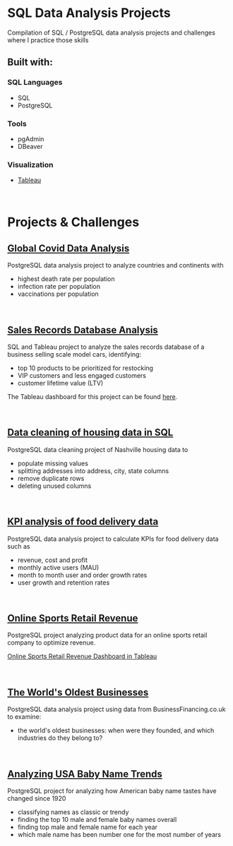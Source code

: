 # SQL Data Analysis Projects

Compilation of SQL / PostgreSQL data analysis projects and challenges where I practice those skills

## Built with:

### SQL Languages
- SQL
- PostgreSQL

### Tools
- pgAdmin
- DBeaver

### Visualization
- [Tableau](https://public.tableau.com/app/profile/suleenwong)

<br>

# Projects & Challenges

<!-- ## **[Online Movie Rental Database](Movie-Rental-Database/)**
- popularity of actors to decide which movies to purchase
- revenue of the last months to estimate budget for short term investments
- success across countries to decide market extensions
- longterm development of revenue -->

<!-- ## **[Online Sports Retail Revenue]()** -->

<!-- ## **[European Soccer Database] -->

## **[Global Covid Data Analysis](https://github.com/suleenwong/Global-Covid-Analysis/)**
PostgreSQL data analysis project to analyze countries and continents with
- highest death rate per population
- infection rate per population
- vaccinations per population

<br>

## **[Sales Records Database Analysis](https://github.com/suleenwong/Sales-Records-Database-Analysis/)**
SQL and Tableau project to analyze the sales records database of a business selling scale model cars, identifying:
- top 10 products to be prioritized for restocking
- VIP customers and less engaged customers
- customer lifetime value (LTV)

The Tableau dashboard for this project can be found [here](https://public.tableau.com/app/profile/suleenwong/viz/SalesRecordsAnalysisDashboard/Story).

<br>

## **[Data cleaning of housing data in SQL](https://github.com/suleenwong/Data-Cleaning-Housing-Data/)**
PostgreSQL data cleaning project of Nashville housing data to
- populate missing values
- splitting addresses into address, city, state columns
- remove duplicate rows
- deleting unused columns

<br>

## **[KPI analysis of food delivery data](Food-Delivery-Data/)**
PostgreSQL data analysis project to calculate KPIs for food delivery data such as 
- revenue, cost and profit
- monthly active users (MAU)
- month to month user and order growth rates
- user growth and retention rates

<br>

## **[Online Sports Retail Revenue](Online-Sports-Retail/)**
PostgreSQL project analyzing product data for an online sports retail company to optimize revenue.

[Online Sports Retail Revenue Dashboard in Tableau](https://public.tableau.com/views/OnlineSportsRetailRevenue/Dashboard1?:language=en-US&:display_count=n&:origin=viz_share_link)

<br>


## **[The World's Oldest Businesses](Worlds-Oldest-Businesses/)**
PostgreSQL data analysis project using data from BusinessFinancing.co.uk to examine:
- the world's oldest businesses: when were they founded, and which industries do they belong to?


<br>

## **[Analyzing USA Baby Name Trends](Analyzing-USA-Baby-Name-Trends/)**


PostgreSQL project for analyzing how American baby name tastes have changed since 1920
- classifying names as classic or trendy
- finding the top 10 male and female baby names overall
- finding top male and female name for each year
- which male name has been number one for the most number of years

<!-- <br>

## **[Exploring the European Soccer Database](European-Soccer-Database/)**

PostgreSQL project for analyzing how American baby name tastes have changed since 1920 -->
